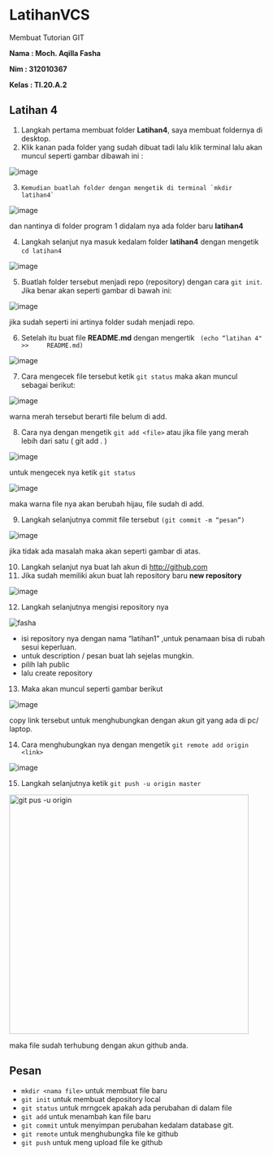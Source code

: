 # LatihanVCS
Membuat Tutorian GIT

**Nama : Moch. Aqilla Fasha**

**Nim : 312010367**

**Kelas : TI.20.A.2**

## Latihan 4 

 1. Langkah pertama membuat folder **Latihan4**, saya membuat foldernya di desktop.
 2. Klik kanan pada folder yang sudah dibuat tadi lalu klik terminal lalu akan muncul seperti gambar dibawah ini :
 
 ![image](https://user-images.githubusercontent.com/72904414/96359562-71cf7d00-113e-11eb-8c15-685ab9047c05.png)
 
 3. 	Kemudian buatlah folder dengan mengetik di terminal `mkdir latihan4`
 
 ![image](https://user-images.githubusercontent.com/72904414/96360315-510b2580-1146-11eb-8671-5eeba38c1d79.png)
 
 dan nantinya di folder program 1 didalam nya ada folder baru **latihan4**

4.	Langkah selanjut nya masuk kedalam folder **latihan4** dengan mengetik `cd latihan4`

![image](https://user-images.githubusercontent.com/72904414/96360356-b4955300-1146-11eb-92d5-4612a3f57f65.png)

5.	Buatlah folder tersebut menjadi repo (repository) dengan cara `git init`.
	Jika benar akan seperti gambar di bawah ini:
    
![image](https://user-images.githubusercontent.com/72904414/96360386-12299f80-1147-11eb-9592-acc2cdcba39d.png)
    
   jika sudah seperti ini artinya folder sudah menjadi repo. 


6.	Setelah itu buat file **README.md** dengan mengertik ` (echo “latihan 4" >> 	README.md)`

![image](https://user-images.githubusercontent.com/72904414/96367868-8fbad300-117a-11eb-93b9-95fb3b9bad14.png)

7.	Cara mengecek file tersebut ketik `git status` maka akan muncul sebagai berikut:

![image](https://user-images.githubusercontent.com/72904414/96367912-cb559d00-117a-11eb-9612-247925dd6b15.png)


warna merah tersebut berarti file belum di add.

8. 	Cara nya dengan mengetik `git add <file>` atau jika file yang merah lebih dari satu ( git 	add . )

![image](https://user-images.githubusercontent.com/72904414/96367980-343d1500-117b-11eb-9ad6-0931a5c66c60.png)

untuk mengecek nya ketik `git status`

![image](https://user-images.githubusercontent.com/72904414/96368033-9f86e700-117b-11eb-907c-d9968c65cef5.png)

maka warna file nya akan berubah hijau, file sudah di add.

9.	Langkah selanjutnya commit file tersebut `(git commit -m “pesan”)`

![image](https://user-images.githubusercontent.com/72904414/96368145-6d29b980-117c-11eb-9243-4b6728ad7950.png)

jika tidak ada masalah maka akan seperti gambar di atas.

10. Langkah selanjut nya buat lah akun di http://github.com  
11. Jika sudah memiliki akun buat lah repository baru **new repository** 

![image](https://user-images.githubusercontent.com/72904414/96368208-e45f4d80-117c-11eb-803e-69ea42bc62a8.png)

12.	Langkah selanjutnya mengisi repository nya 

![fasha](https://user-images.githubusercontent.com/72904414/96368239-27b9bc00-117d-11eb-9da0-11275f9f3b3f.png)

- isi repository nya dengan nama “latihan1” ,untuk penamaan bisa di rubah sesui keperluan.	
- untuk description / pesan buat lah sejelas mungkin.
- pilih lah public 
- lalu create repository 

13.	Maka akan muncul seperti gambar berikut 

![image](https://user-images.githubusercontent.com/72904414/96368285-60599580-117d-11eb-949a-ce9a5fe7f283.png)

copy link tersebut untuk menghubungkan dengan akun git yang ada di pc/ laptop.

14.	Cara menghubungkan nya dengan mengetik `git remote add origin <link>`

![image](https://user-images.githubusercontent.com/72904414/96368323-8b43e980-117d-11eb-9615-eb67cba1220d.png)

15.	Langkah selanjutnya ketik `git push -u origin master`

<img width="471" alt="git pus -u origin" src="https://user-images.githubusercontent.com/72904414/96371343-753d2580-118b-11eb-8519-65fa920b036c.png">


maka file sudah terhubung dengan akun github anda.

## Pesan
 - `mkdir <nama file>` untuk membuat file baru
 - `git init` untuk membuat depository local
 - `git status` untuk mrngcek apakah ada perubahan di dalam file 
 - `git add` untuk menambah kan file baru 
 - `git commit` untuk menyimpan perubahan kedalam database git.
 - `git remote` untuk menghubungka file ke github
 - `git push` untuk meng upload file ke github
